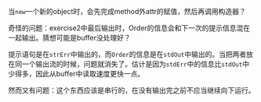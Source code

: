 当`new`一个新的object时，会先完成method外attr的赋值，然后再调用构造器？

奇怪的问题：exercise2中最后输出时，Order的信息会和下一次的提示信息混在一起输出。猜想可能是buffer没处理好？

提示语句是在`strErr`中输出的，而`Order`的信息是在`stdOut`中输出的。当把两者放在同一个输出流的时候，问题就消失了。估计是因为`stdErr`中的信息比`stdOut`中少得多，因此从buffer中读取速度更快一点。

然而又有问题：这个东西应该是串行的，在没有输出完之前不应当继续向下运行。